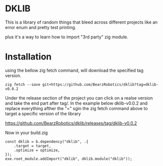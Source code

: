 # DKLIB
This is a library of random things that bleed across different projects
like an error enum and pretty test printing.

plus it's a way to learn how to import "3rd party" zig module.

# Installation
using the bellow zig fetch command, will download the specified tag version. 

```console
zig fetch --save git+https://github.com/BearzRobotics/dklib?tag=dklib-v0.0.2
```

Under the release section of the project you can click on a realse version
and take the end part after tag/. In the example below dklib-v0.0.2 and replace
everything afther the "=" sgin the zig fetch command above to target a specific 
version of the library

https://github.com/BearzRobotics/dklib/releases/tag/dklib-v0.0.2

Now in your build.zig

```console
const dklib = b.dependency("dklib", .{
    .target = target,
    .optimize = optimize,
});
exe.root_module.addImport("dklib", dklib.module("dklib"));
```